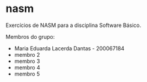 # nasm
Exercícios de NASM para a disciplina Software Básico.

Membros do grupo:
- Maria Eduarda Lacerda Dantas - 200067184
- membro 2
- membro 3
- membro 4
- membro 5
